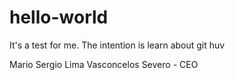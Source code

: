 # hello-world
It's a test for me. The intention is learn about git huv


Mario Sergio Lima Vasconcelos Severo - CEO
